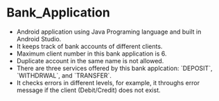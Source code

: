 # Bank_Application
<ul><li>Android application using Java Programing language and built in Android Studio.</li>
<li> It keeps track of bank accounts of different clients.</li>
<li>Maximum client number in this bank application is 6.</li> 
<li>Duplicate account in the same name is not allowed.</li>
<li>There are three services offered by this bank applcation: `DEPOSIT`, `WITHDRWAL`, and `TRANSFER`.</li>
<li>It checks errors in different levels, for example, it throughs error message if the client (Debit/Credit) does not exist.</li></ul>
